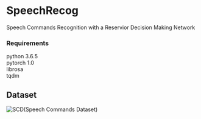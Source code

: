# SpeechRecog
Speech Commands Recognition with a Reservior Decision Making Network

### Requirements
python 3.6.5\
pytorch 1.0\
librosa\
tqdm

## Dataset
![SCD](https://www.kaggle.com/c/tensorflow-speech-recognition-challenge/data)(Speech Commands Dataset)

